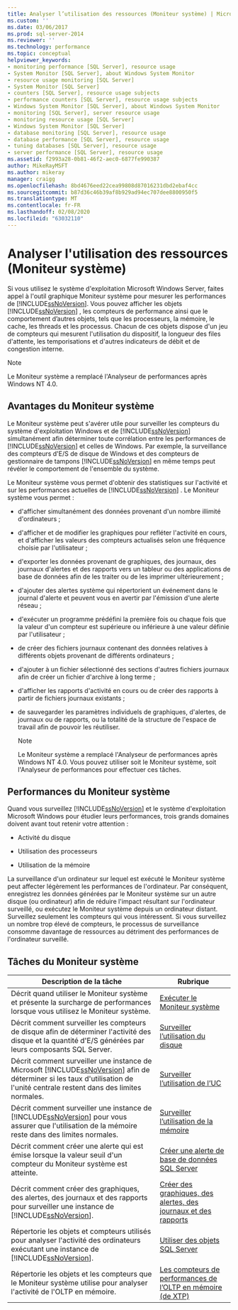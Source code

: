 ```yaml
---
title: Analyser l’utilisation des ressources (Moniteur système) | Microsoft Docs
ms.custom: ''
ms.date: 03/06/2017
ms.prod: sql-server-2014
ms.reviewer: ''
ms.technology: performance
ms.topic: conceptual
helpviewer_keywords:
- monitoring performance [SQL Server], resource usage
- System Monitor [SQL Server], about Windows System Monitor
- resource usage monitoring [SQL Server]
- System Monitor [SQL Server]
- counters [SQL Server], resource usage subjects
- performance counters [SQL Server], resource usage subjects
- Windows System Monitor [SQL Server], about Windows System Monitor
- monitoring [SQL Server], server resource usage
- monitoring resource usage [SQL Server]
- Windows System Monitor [SQL Server]
- database monitoring [SQL Server], resource usage
- database performance [SQL Server], resource usage
- tuning databases [SQL Server], resource usage
- server performance [SQL Server], resource usage
ms.assetid: f2993a28-0b81-46f2-aec0-6877fe990387
author: MikeRayMSFT
ms.author: mikeray
manager: craigg
ms.openlocfilehash: 8bd4676eed22cea99808d87016231dbd2ebaf4cc
ms.sourcegitcommit: b87d36c46b39af8b929ad94ec707dee8800950f5
ms.translationtype: MT
ms.contentlocale: fr-FR
ms.lasthandoff: 02/08/2020
ms.locfileid: "63032110"
---
```

# <a name="monitor-resource-usage-system-monitor"></a>Analyser l'utilisation des ressources (Moniteur système)
  Si vous utilisez le système d'exploitation Microsoft Windows Server, faites appel à l'outil graphique Moniteur système pour mesurer les performances de [!INCLUDE[ssNoVersion](../../includes/ssnoversion-md.md)]. Vous pouvez afficher les objets [!INCLUDE[ssNoVersion](../../includes/ssnoversion-md.md)] , les compteurs de performance ainsi que le comportement d’autres objets, tels que les processeurs, la mémoire, le cache, les threads et les processus. Chacun de ces objets dispose d'un jeu de compteurs qui mesurent l'utilisation du dispositif, la longueur des files d'attente, les temporisations et d'autres indicateurs de débit et de congestion interne.  
  
> [!NOTE]  
>  Le Moniteur système a remplacé l'Analyseur de performances après Windows NT 4.0.  
  
## <a name="benefits-of-system-monitor"></a>Avantages du Moniteur système  
 Le Moniteur système peut s'avérer utile pour surveiller les compteurs du système d'exploitation Windows et de [!INCLUDE[ssNoVersion](../../includes/ssnoversion-md.md)] simultanément afin déterminer toute corrélation entre les performances de [!INCLUDE[ssNoVersion](../../includes/ssnoversion-md.md)] et celles de Windows. Par exemple, la surveillance des compteurs d'E/S de disque de Windows et des compteurs de gestionnaire de tampons [!INCLUDE[ssNoVersion](../../includes/ssnoversion-md.md)] en même temps peut révéler le comportement de l'ensemble du système.  
  
 Le Moniteur système vous permet d'obtenir des statistiques sur l'activité et sur les performances actuelles de [!INCLUDE[ssNoVersion](../../includes/ssnoversion-md.md)] . Le Moniteur système vous permet :  
  
-   d'afficher simultanément des données provenant d'un nombre illimité d'ordinateurs ;  
  
-   d'afficher et de modifier les graphiques pour refléter l'activité en cours, et d'afficher les valeurs des compteurs actualisés selon une fréquence choisie par l'utilisateur ;  
  
-   d'exporter les données provenant de graphiques, des journaux, des journaux d'alertes et des rapports vers un tableur ou des applications de base de données afin de les traiter ou de les imprimer ultérieurement ;  
  
-   d'ajouter des alertes système qui répertorient un événement dans le journal d'alerte et peuvent vous en avertir par l'émission d'une alerte réseau ;  
  
-   d'exécuter un programme prédéfini la première fois ou chaque fois que la valeur d'un compteur est supérieure ou inférieure à une valeur définie par l'utilisateur ;  
  
-   de créer des fichiers journaux contenant des données relatives à différents objets provenant de différents ordinateurs ;  
  
-   d'ajouter à un fichier sélectionné des sections d'autres fichiers journaux afin de créer un fichier d'archive à long terme ;  
  
-   d'afficher les rapports d'activité en cours ou de créer des rapports à partir de fichiers journaux existants ;  
  
-   de sauvegarder les paramètres individuels de graphiques, d'alertes, de journaux ou de rapports, ou la totalité de la structure de l'espace de travail afin de pouvoir les réutiliser.  
  
    > [!NOTE]  
    >  Le Moniteur système a remplacé l'Analyseur de performances après Windows NT 4.0. Vous pouvez utiliser soit le Moniteur système, soit l'Analyseur de performances pour effectuer ces tâches.  
  
## <a name="system-monitor-performance"></a>Performances du Moniteur système  
 Quand vous surveillez [!INCLUDE[ssNoVersion](../../includes/ssnoversion-md.md)] et le système d'exploitation Microsoft Windows pour étudier leurs performances, trois grands domaines doivent avant tout retenir votre attention :  
  
-   Activité du disque  
  
-   Utilisation des processeurs  
  
-   Utilisation de la mémoire  
  
 La surveillance d'un ordinateur sur lequel est exécuté le Moniteur système peut affecter légèrement les performances de l'ordinateur. Par conséquent, enregistrez les données générées par le Moniteur système sur un autre disque (ou ordinateur) afin de réduire l'impact résultant sur l'ordinateur surveillé, ou exécutez le Moniteur système depuis un ordinateur distant. Surveillez seulement les compteurs qui vous intéressent. Si vous surveillez un nombre trop élevé de compteurs, le processus de surveillance consomme davantage de ressources au détriment des performances de l'ordinateur surveillé.  
  
## <a name="system-monitor-tasks"></a>Tâches du Moniteur système  
  
|Description de la tâche|Rubrique|  
|----------------------|-----------|  
|Décrit quand utiliser le Moniteur système et présente la surcharge de performances lorsque vous utilisez le Moniteur système.|[Exécuter le Moniteur système](run-system-monitor.md)|  
|Décrit comment surveiller les compteurs de disque afin de déterminer l'activité des disque et la quantité d'E/S générées par leurs composants SQL Server.|[Surveiller l’utilisation du disque](monitor-disk-usage.md)|  
|Décrit comment surveiller une instance de Microsoft [!INCLUDE[ssNoVersion](../../includes/ssnoversion-md.md)] afin de déterminer si les taux d'utilisation de l'unité centrale restent dans des limites normales.|[Surveiller l’utilisation de l’UC](monitor-cpu-usage.md)|  
|Décrit comment surveiller une instance de [!INCLUDE[ssNoVersion](../../includes/ssnoversion-md.md)] pour vous assurer que l'utilisation de la mémoire reste dans des limites normales.|[Surveiller l’utilisation de la mémoire](monitor-memory-usage.md)|  
|Décrit comment créer une alerte qui est émise lorsque la valeur seuil d'un compteur du Moniteur système est atteinte.|[Créer une alerte de base de données SQL Server](create-a-sql-server-database-alert.md)|  
|Décrit comment créer des graphiques, des alertes, des journaux et des rapports pour surveiller une instance de [!INCLUDE[ssNoVersion](../../includes/ssnoversion-md.md)].|[Créer des graphiques, des alertes, des journaux et des rapports](create-charts-alerts-logs-and-reports.md)|  
|Répertorie les objets et compteurs utilisés pour analyser l'activité des ordinateurs exécutant une instance de [!INCLUDE[ssNoVersion](../../includes/ssnoversion-md.md)].|[Utiliser des objets SQL Server](use-sql-server-objects.md)|  
|Répertorie les objets et les compteurs que le Moniteur système utilise pour analyser l'activité de l'OLTP en mémoire.|[Les compteurs de performances de l’OLTP en mémoire &#40;de XTP&#41;](../../integration-services/performance/performance-counters.md)|  
  
  
